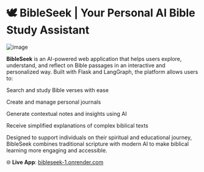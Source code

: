# 🕊️ BibleSeek | Your Personal AI Bible Study Assistant

![image](https://github.com/user-attachments/assets/64911f3e-b0a8-42eb-9eb8-518d0b09a15c)


**BibleSeek** is an AI-powered web application that helps users explore, understand, and reflect on Bible passages in an interactive and personalized way. Built with Flask and LangGraph, the platform allows users to:

Search and study Bible verses with ease

Create and manage personal journals

Generate contextual notes and insights using AI

Receive simplified explanations of complex biblical texts

Designed to support individuals on their spiritual and educational journey, BibleSeek combines traditional scripture with modern AI to make biblical learning more engaging and accessible.


🌐 **Live App**: [bibleseek-1.onrender.com](https://bibleseek-1.onrender.com)


